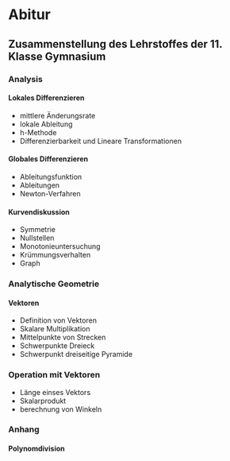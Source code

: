 # Abitur
## Zusammenstellung des Lehrstoffes der 11. Klasse Gymnasium
### Analysis
#### Lokales Differenzieren
  - mittlere Änderungsrate
  - lokale Ableitung 
  - h-Methode
  - Differenzierbarkeit und Lineare Transformationen
#### Globales Differenzieren
  - Ableitungsfunktion
  - Ableitungen
  - Newton-Verfahren
#### Kurvendiskussion
  - Symmetrie
  - Nullstellen
  - Monotonieuntersuchung
  - Krümmungsverhalten
  - Graph
### Analytische Geometrie
#### Vektoren
  - Definition von Vektoren
  - Skalare Multiplikation
  - Mittelpunkte von Strecken
  - Schwerpunkte Dreieck
  - Schwerpunkt dreiseitige Pyramide
### Operation mit Vektoren
  - Länge einses Vektors
  - Skalarprodukt
  - berechnung von Winkeln

### Anhang
#### Polynomdivision
####